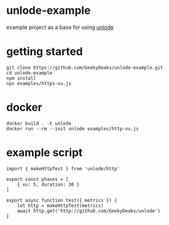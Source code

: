 # unlode-example

example project as a base for using [unlode](https://github.com/GeekyDeaks/unlode)

# getting started

    git clone https://github.com/GeekyDeaks/unlode-example.git
    cd unlode-example
    npm install
    npx examples/https-vu.js

# docker

    docker build . -t unlode
    docker run --rm --init unlode examples/http-vu.js


# example script

    import { makeHttpTest } from 'unlode/http'

    export const phases = [
        { vu: 5, duration: 30 }
    ]

    export async function test({ metrics }) {
        let http = makeHttpTest(metrics)
        await http.get('http://github.com/GeekyDeaks/unlode')
    }